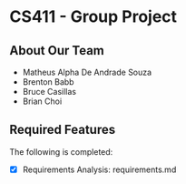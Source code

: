 # CS411 - Group Project
## About Our Team
* Matheus Alpha De Andrade Souza
* Brenton Babb
* Bruce Casillas
* Brian Choi

## Required Features

The following is completed:
- [x] Requirements Analysis: requirements.md
